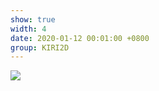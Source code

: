 ```yaml
---
show: true
width: 4
date: 2020-01-12 00:01:00 +0800
group: KIRI2D
---
```

<div>
    <img data-src="{{ '/assets/img/kiri2d/voronoi2.png' | relative_url }}" class="lazy w-100 rounded" src="{{ '/assets/img/empty_300x200.png' | relative_url }}">
</div>
